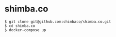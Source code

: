 # shimba.co

```
$ git clone git@github.com:shimbaco/shimba.co.git
$ cd shimba.co
$ docker-compose up
```
